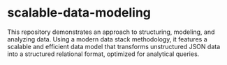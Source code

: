 # scalable-data-modeling
This repository demonstrates an approach to structuring, modeling, and analyzing data. Using a modern data stack methodology, it features a scalable and efficient data model that transforms unstructured JSON data into a structured relational format, optimized for analytical queries.
